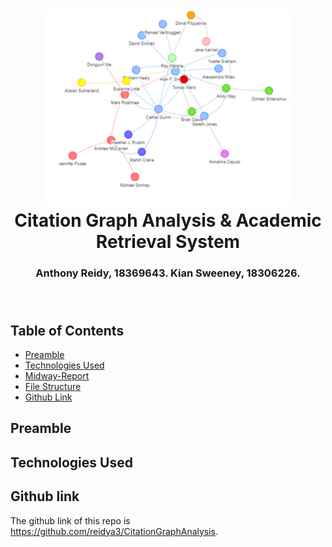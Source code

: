 
<h1 align="center">
  <img alt="collaborations" src="images/generic-graph.png"  height="315px" />
  <br/>
  Citation Graph Analysis & Academic Retrieval System
</h1>
<h3 align="center">
  Anthony Reidy, 18369643. Kian Sweeney, 18306226.
  <br/><br/><br/>
</h3>


## Table of Contents
- [Preamble](#preamble)
- [Technologies Used](#technologies-used)
- [Midway-Report](#midway-report)
- [File Structure](#file-structure)
- [Github Link](#github-link)

## Preamble

## Technologies Used



## Github link
The github link of this repo is https://github.com/reidya3/CitationGraphAnalysis.
